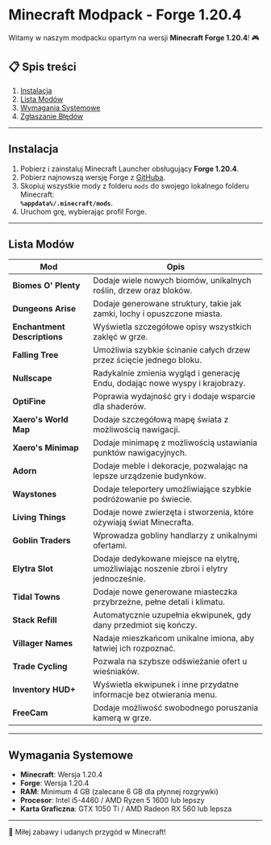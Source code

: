 # Minecraft Modpack - Forge 1.20.4

Witamy w naszym modpacku opartym na wersji **Minecraft Forge 1.20.4**! 🎮  

## 📋 Spis treści
1. [Instalacja](#instalacja)
2. [Lista Modów](#lista-modów)
3. [Wymagania Systemowe](#wymagania-systemowe)
4. [Zgłaszanie Błędów](#zgłaszanie-błędów)

---

## Instalacja
1. Pobierz i zainstaluj Minecraft Launcher obsługujący **Forge 1.20.4**.
2. Pobierz najnowszą wersję Forge z [GitHuba]([https://files.minecraftforge.net/](https://github.com/bombelll/minecraft/blob/main/forge-1.20.4-49.1.13-installer.jar)).
3. Skopiuj wszystkie mody z folderu `mods` do swojego lokalnego folderu Minecraft:  
   **`%appdata%/.minecraft/mods`**.
4. Uruchom grę, wybierając profil Forge.

---

## Lista Modów

| Mod                         | Opis                                                                 |
|-----------------------------|----------------------------------------------------------------------|
| **Biomes O' Plenty**        | Dodaje wiele nowych biomów, unikalnych roślin, drzew oraz bloków.   |
| **Dungeons Arise**          | Dodaje generowane struktury, takie jak zamki, lochy i opuszczone miasta. |
| **Enchantment Descriptions**| Wyświetla szczegółowe opisy wszystkich zaklęć w grze.               |
| **Falling Tree**            | Umożliwia szybkie ścinanie całych drzew przez ścięcie jednego bloku.|
| **Nullscape**               | Radykalnie zmienia wygląd i generację Endu, dodając nowe wyspy i krajobrazy. |
| **OptiFine**                | Poprawia wydajność gry i dodaje wsparcie dla shaderów.              |
| **Xaero's World Map**       | Dodaje szczegółową mapę świata z możliwością nawigacji.             |
| **Xaero's Minimap**         | Dodaje minimapę z możliwością ustawiania punktów nawigacyjnych.     |
| **Adorn**                   | Dodaje meble i dekoracje, pozwalając na lepsze urządzenie budynków. |
| **Waystones**               | Dodaje teleportery umożliwiające szybkie podróżowanie po świecie.  |
| **Living Things**           | Dodaje nowe zwierzęta i stworzenia, które ożywiają świat Minecrafta.|
| **Goblin Traders**          | Wprowadza gobliny handlarzy z unikalnymi ofertami.                 |
| **Elytra Slot**             | Dodaje dedykowane miejsce na elytrę, umożliwiając noszenie zbroi i elytry jednocześnie. |
| **Tidal Towns**             | Dodaje nowe generowane miasteczka przybrzeżne, pełne detali i klimatu.|
| **Stack Refill**            | Automatycznie uzupełnia ekwipunek, gdy dany przedmiot się kończy.   |
| **Villager Names**          | Nadaje mieszkańcom unikalne imiona, aby łatwiej ich rozpoznać.     |
| **Trade Cycling**           | Pozwala na szybsze odświeżanie ofert u wieśniaków.                 |
| **Inventory HUD+**          | Wyświetla ekwipunek i inne przydatne informacje bez otwierania menu.|
| **FreeCam**                 | Dodaje możliwość swobodnego poruszania kamerą w grze.              |

---

## Wymagania Systemowe
- **Minecraft**: Wersja 1.20.4
- **Forge**: Wersja 1.20.4
- **RAM**: Minimum 4 GB (zalecane 6 GB dla płynnej rozgrywki)
- **Procesor**: Intel i5-4460 / AMD Ryzen 5 1600 lub lepszy
- **Karta Graficzna**: GTX 1050 Ti / AMD Radeon RX 560 lub lepsza

---

🎉 Miłej zabawy i udanych przygód w Minecraft!  
